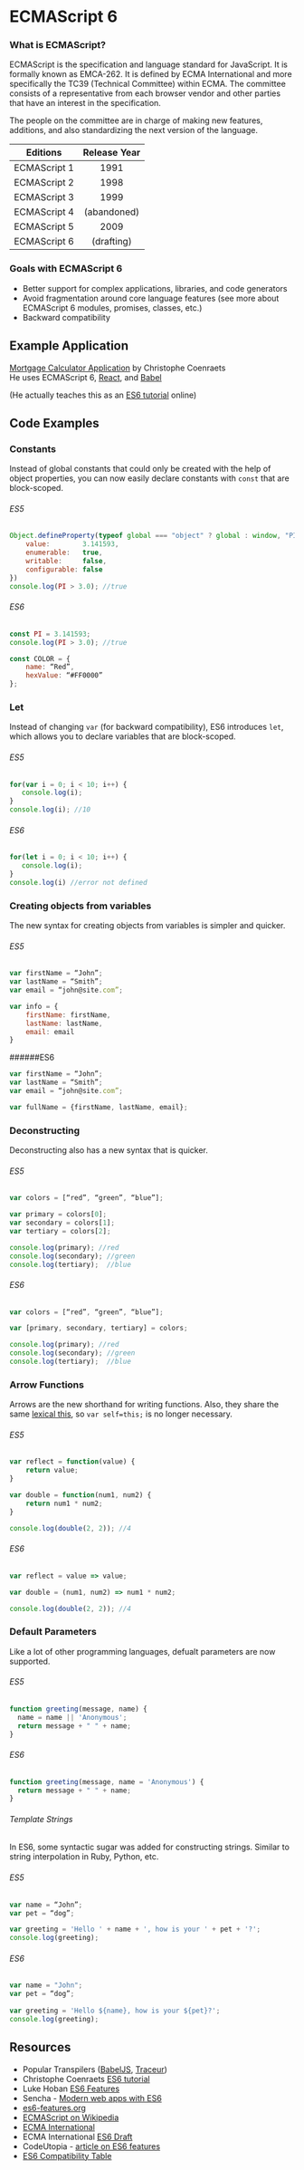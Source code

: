 ECMAScript 6
===

### What is ECMAScript?

ECMAScript is the specification and language standard for JavaScript.  It is formally known as EMCA-262.  It is defined by ECMA International and more specifically the TC39 (Technical Committee) within ECMA.  The committee consists of a representative from each browser vendor and other parties that have an interest in the specification.

The people on the committee are in charge of making new features, additions, and also standardizing the next version of the language.  

| Editions      | Release Year  |
| ------------- |:-------------:|
| ECMAScript 1  | 1991          |
| ECMAScript 2  | 1998          |
| ECMAScript 3  | 1999          |
| ECMAScript 4  | (abandoned)   |
| ECMAScript 5  | 2009          |
| ECMAScript 6  | (drafting)    |

### Goals with ECMAScript 6

* Better support for complex applications, libraries, and code generators
* Avoid fragmentation around core language features (see more about ECMAScript 6 modules, promises, classes, etc.)
* Backward compatibility

## Example Application

<a href="http://coenraets.org/apps/react-mortgage-calc/" target="_blank">Mortgage Calculator Application</a> by Christophe Coenraets <br>
He uses ECMAScript 6, <a href="http://facebook.github.io/react/" target="_blank">React</a>, and <a href="https://babeljs.io/" target="_blank">Babel</a>

(He actually teaches this as an <a href="http://coenraets.org/blog/2015/07/building-react-applications-with-babel-ecmascript-6-and-modules/" target="_blank">ES6 tutorial</a> online)

## Code Examples

### Constants

Instead of global constants that could only be created with the help of object properties, you can now easily declare constants with `const` that are block-scoped.

###### ES5
```JavaScript
Object.defineProperty(typeof global === "object" ? global : window, "PI", {
    value:        3.141593,
    enumerable:   true,
    writable:     false,
    configurable: false
})
console.log(PI > 3.0); //true
```

###### ES6
```JavaScript
const PI = 3.141593;
console.log(PI > 3.0); //true

const COLOR = {
    name: “Red”,
    hexValue: “#FF0000”
};
```

### Let

Instead of changing `var` (for backward compatibility), ES6 introduces `let`, which allows you to declare variables that are block-scoped.

###### ES5
```JavaScript
for(var i = 0; i < 10; i++) {
   console.log(i);
}
console.log(i); //10
```

###### ES6
```JavaScript
for(let i = 0; i < 10; i++) {
   console.log(i);
}
console.log(i) //error not defined
```

### Creating objects from variables 

The new syntax for creating objects from variables is simpler and quicker.

###### ES5
```JavaScript
var firstName = “John”;
var lastName = “Smith”;
var email = “john@site.com”;

var info = {
    firstName: firstName,
    lastName: lastName,
    email: email 
}
```

######ES6
```JavaScript
var firstName = “John”;
var lastName = “Smith”;
var email = “john@site.com”;

var fullName = {firstName, lastName, email};
```

### Deconstructing

Deconstructing also has a new syntax that is quicker.

###### ES5
```JavaScript
var colors = [“red”, “green”, “blue”];

var primary = colors[0];
var secondary = colors[1];
var tertiary = colors[2];

console.log(primary); //red
console.log(secondary); //green
console.log(tertiary);  //blue
```

###### ES6
```JavaScript
var colors = [“red”, “green”, “blue”];

var [primary, secondary, tertiary] = colors;

console.log(primary); //red
console.log(secondary); //green
console.log(tertiary);  //blue
```

### Arrow Functions

Arrows are the new shorthand for writing functions.  Also, they share the same <a href="https://developer.mozilla.org/en-US/docs/Web/JavaScript/Reference/Functions/Arrow_functions#Lexical_this" target="_blank">lexical this</a>, so `var self=this;` is no longer necessary.

###### ES5
```JavaScript
var reflect = function(value) {
	return value;
}

var double = function(num1, num2) {
	return num1 * num2;
}

console.log(double(2, 2)); //4
```

###### ES6
```JavaScript
var reflect = value => value;

var double = (num1, num2) => num1 * num2;

console.log(double(2, 2)); //4
```

### Default Parameters

Like a lot of other programming languages, defualt parameters are now supported.

###### ES5
```JavaScript
function greeting(message, name) {
  name = name || 'Anonymous';
  return message + " " + name;
}
```
###### ES6
```JavaScript
function greeting(message, name = 'Anonymous') {
  return message + " " + name;
}
```

###### Template Strings

In ES6, some syntactic sugar was added for constructing strings.  Similar to string interpolation in Ruby, Python, etc.

###### ES5
```JavaScript
var name = “John”;
var pet = “dog”;

var greeting = 'Hello ' + name + ', how is your ' + pet + '?';
console.log(greeting);
```
###### ES6 
```JavaScript
var name = "John";
var pet = “dog”;
 
var greeting = 'Hello ${name}, how is your ${pet}?';
console.log(greeting);
```

## Resources 

* Popular Transpilers (<a href="https://babeljs.io/" target="_blank">BabelJS</a>, <a href="https://github.com/google/traceur-compiler" target="_blank">Traceur</a>)
* Christophe Coenraets <a href="http://ccoenraets.github.io/es6-tutorial/" target="_blank">ES6 tutorial</a>
* Luke Hoban <a href="https://github.com/lukehoban/es6features" target="_blank">ES6 Features</a>
* Sencha - <a href="https://www.sencha.com/blog/toward-modern-web-apps-with-ecmascript-6-2/" target="_blank">Modern web apps with ES6</a>
* <a href="http://es6-features.org/#DefaultParameterValues" target="_blank">es6-features.org</a>
* <a href="https://en.wikipedia.org/wiki/ECMAScript#4th_Edition_.28abandoned.29" target="_blank">ECMAScript on Wikipedia</a> 
* <a href="http://www.ecma-international.org/" target="_blank">ECMA International</a>
* ECMA International <a href="http://www.ecma-international.org/ecma-262/6.0/" target="_blank">ES6 Draft</a> 
* CodeUtopia - <a href="http://codeutopia.net/blog/2015/01/06/es6-what-are-the-benefits-of-the-new-features-in-practice/" target="_blank">article on ES6 features</a> 
* <a href="http://kangax.github.io/compat-table/es6/" target="_blank">ES6 Compatibility Table</a> 

